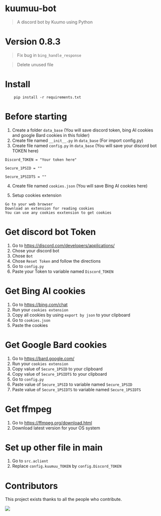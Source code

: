 # kuumuu-bot

> A discord bot by Kuumo using Python

# Version 0.8.3

> Fix bug in `bing_handle_response`

> Delete unused file

# Install

```
    pip install -r requirements.txt
```

# Before starting

1. Create a folder `data_base` (You will save discord token, bing AI cookies and google Bard cookies in this folder)
2. Create file named `__init__.py` in `data_base` (For import config.py)
3. Create file named `config.py` in `data_base` (You will save your discord bot TOKEN here)
```
Discord_TOKEN = "Your token here"

Secure_1PSID = ""

Secure_1PSIDTS = ""
```
4. Create file named `cookies.json` (You will save Bing AI cookies here)

5. Setup cookies extension
```
Go to your web browser
Download an extension for reading cookies
You can use any cookies exxtension to get cookies
```

# Get discord bot Token

1. Go to https://discord.com/developers/applications/
2. Chose your discord bot
3. Chose `Bot`
4. Chose `Reset Token` and follow the directions
5. Go to `config.py`
6. Paste your Token to variable named `Discord_TOKEN`

# Get Bing AI cookies

1. Go to https://bing.com/chat
2. Run your `cookies extension`
3. Copy all cookies by using `export by json` to your clipboard
4. Go to `cookies.json`
5. Paste the cookies

# Get Google Bard cookies

1. Go to https://bard.google.com/
2. Run your `cookies extension`
3. Copy value of `Secure_1PSID` to your clipboard
4. Copy value of `Secure_1PSIDTS` to your clipboard
5. Go to `config.py`
6. Paste value of `Secure_1PSID` to variable named `Secure_1PSID`
7. Paste value of `Secure_1PSIDTS` to variable named `Secure_1PSIDTS`

# Get ffmpeg
1. Go to https://ffmpeg.org/download.html
2. Download latest version for your OS system

# Set up other file in main

1. Go to `src.aclient`
2. Replace `config.kuumuu_TOKEN` by `config.Discord_TOKEN`

# Contributors

</summary>

This project exists thanks to all the people who contribute.

 <a href="https://github.com/kuumoneko/kuumuu-bot/graphs/contributors">
  <img src="https://contrib.rocks/image?repo=kuumoneko/kuumuu-bot" />
</a>

</details>
